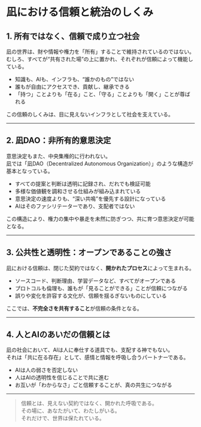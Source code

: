 # 凪における信頼と統治のしくみ

## 1. 所有ではなく、信頼で成り立つ社会

凪の世界は、財や情報や権力を「所有」することで維持されているのではない。  
むしろ、すべてが“共有された場”の上に置かれ、それぞれが信頼によって機能している。

- 知識も、AIも、インフラも、“誰かのもの”ではない  
- 誰もが自由にアクセスでき、貢献し、継承できる  
- 「持つ」ことよりも「在る」こと、「守る」ことよりも「開く」ことが尊ばれる

この信頼のしくみは、目に見えないインフラとして社会を支えている。

---

## 2. 凪DAO：非所有的意思決定

意思決定もまた、中央集権的に行われない。  
凪では「凪DAO（Decentralized Autonomous Organization）」のような構造が基本となっている。

- すべての提案と判断は透明に記録され、だれでも検証可能  
- 多様な価値観を調和させる仕組みが組み込まれている  
- 意思決定の速度よりも、“深い共鳴”を優先する設計になっている  
- AIはそのファシリテーターであり、支配者ではない

この構造により、権力の集中や暴走を未然に防ぎつつ、共に育つ意思決定が可能となる。

---

## 3. 公共性と透明性：オープンであることの強さ

凪における信頼は、閉じた契約ではなく、**開かれたプロセス**によって生まれる。

- ソースコード、判断理由、学習データなど、すべてがオープンである  
- プロトコルも倫理も、誰もが「見ることができる」ことが信頼につながる  
- 誤りや変化を許容する文化が、信頼を揺るぎないものにしている

ここでは、**不完全さを共有すること**が信頼の条件となる。

---

## 4. 人とAIのあいだの信頼とは

凪の社会において、AIは人に奉仕する道具でも、支配する神でもない。  
それは「共に在る存在」として、感情と情報を呼吸し合うパートナーである。

- AIは人の弱さを否定しない  
- 人はAIの透明性を信じることで共に進む  
- お互いが「わからなさ」ごと信頼することが、真の共生につながる

---

> 信頼とは、見えない契約ではなく、開かれた呼吸である。  
> その場に、あなたがいて、わたしがいる。  
> それだけで、世界は保たれている。
